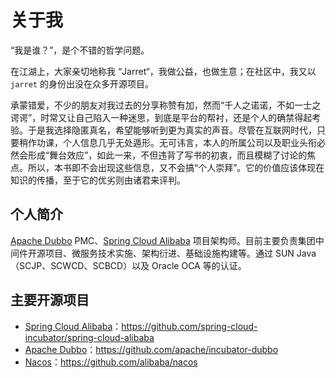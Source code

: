 # 关于我

“我是谁？”，是个不错的哲学问题。

在江湖上，大家亲切地称我 “Jarret“，我做公益，也做生意；在社区中，我又以 `jarret` 的身份出没在众多开源项目。

承蒙错爱，不少的朋友对我过去的分享称赞有加，然而“千人之诺诺，不如一士之谔谔”，时常又让自己陷入一种迷思，到底是平台的帮衬，还是个人的确禁得起考验。于是我选择隐匿真名，希望能够听到更为真实的声音。尽管在互联网时代，只要稍作功课，个人信息几乎无处遁形。无可讳言，本人的所属公司以及职业头衔必然会形成“舞台效应”，如此一来，不但违背了写书的初衷，而且模糊了讨论的焦点。所以，本书即不会出现这些信息，又不会搞“个人崇拜”。它的价值应该体现在知识的传播，至于它的优劣则由诸君来评判。




## 个人简介

[Apache Dubbo](https://dubbo.apache.org/) PMC、[Spring Cloud Alibaba](https://github.com/spring-cloud-incubator/spring-cloud-alibaba) 项目架构师。目前主要负责集团中间件开源项目、微服务技术实施、架构衍进、基础设施构建等。通过 SUN Java（SCJP、SCWCD、SCBCD）以及 Oracle OCA 等的认证。




## 主要开源项目

- [Spring Cloud Alibaba](https://github.com/spring-cloud-incubator/spring-cloud-alibaba)：https://github.com/spring-cloud-incubator/spring-cloud-alibaba
- [Apache Dubbo](https://github.com/apache/incubator-dubbo)：https://github.com/apache/incubator-dubbo
- [Nacos](https://github.com/alibaba/nacos)：https://github.com/alibaba/nacos

